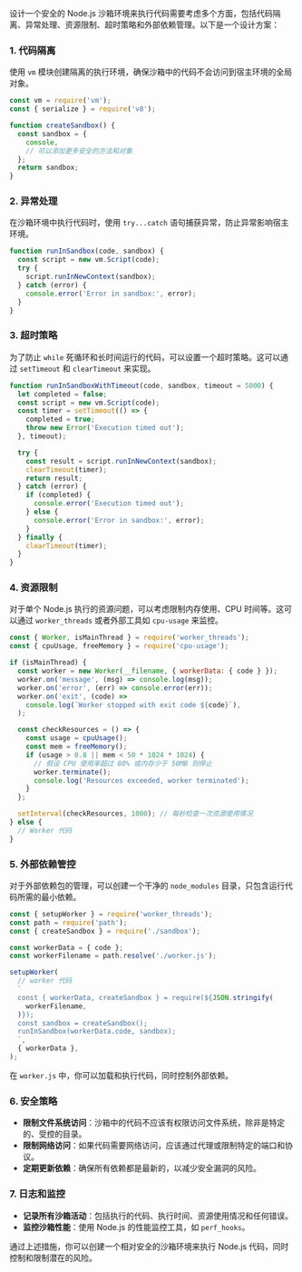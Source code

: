 设计一个安全的 Node.js 沙箱环境来执行代码需要考虑多个方面，包括代码隔离、异常处理、资源限制、超时策略和外部依赖管理。以下是一个设计方案：

### 1. 代码隔离

使用 `vm` 模块创建隔离的执行环境，确保沙箱中的代码不会访问到宿主环境的全局对象。

```javascript
const vm = require('vm');
const { serialize } = require('v8');

function createSandbox() {
  const sandbox = {
    console,
    // 可以添加更多安全的方法和对象
  };
  return sandbox;
}
```

### 2. 异常处理

在沙箱环境中执行代码时，使用 `try...catch` 语句捕获异常，防止异常影响宿主环境。

```javascript
function runInSandbox(code, sandbox) {
  const script = new vm.Script(code);
  try {
    script.runInNewContext(sandbox);
  } catch (error) {
    console.error('Error in sandbox:', error);
  }
}
```

### 3. 超时策略

为了防止 `while` 死循环和长时间运行的代码，可以设置一个超时策略。这可以通过 `setTimeout` 和 `clearTimeout` 来实现。

```javascript
function runInSandboxWithTimeout(code, sandbox, timeout = 5000) {
  let completed = false;
  const script = new vm.Script(code);
  const timer = setTimeout(() => {
    completed = true;
    throw new Error('Execution timed out');
  }, timeout);

  try {
    const result = script.runInNewContext(sandbox);
    clearTimeout(timer);
    return result;
  } catch (error) {
    if (completed) {
      console.error('Execution timed out');
    } else {
      console.error('Error in sandbox:', error);
    }
  } finally {
    clearTimeout(timer);
  }
}
```

### 4. 资源限制

对于单个 Node.js 执行的资源问题，可以考虑限制内存使用、CPU 时间等。这可以通过 `worker_threads` 或者外部工具如 `cpu-usage` 来监控。

```javascript
const { Worker, isMainThread } = require('worker_threads');
const { cpuUsage, freeMemory } = require('cpu-usage');

if (isMainThread) {
  const worker = new Worker(__filename, { workerData: { code } });
  worker.on('message', (msg) => console.log(msg));
  worker.on('error', (err) => console.error(err));
  worker.on('exit', (code) =>
    console.log(`Worker stopped with exit code ${code}`),
  );

  const checkResources = () => {
    const usage = cpuUsage();
    const mem = freeMemory();
    if (usage > 0.8 || mem < 50 * 1024 * 1024) {
      // 假设 CPU 使用率超过 80% 或内存少于 50MB 则停止
      worker.terminate();
      console.log('Resources exceeded, worker terminated');
    }
  };

  setInterval(checkResources, 1000); // 每秒检查一次资源使用情况
} else {
  // Worker 代码
}
```

### 5. 外部依赖管控

对于外部依赖包的管理，可以创建一个干净的 `node_modules` 目录，只包含运行代码所需的最小依赖。

```javascript
const { setupWorker } = require('worker_threads');
const path = require('path');
const { createSandbox } = require('./sandbox');

const workerData = { code };
const workerFilename = path.resolve('./worker.js');

setupWorker(
  // worker 代码
  `
  const { workerData, createSandbox } = require(${JSON.stringify(
    workerFilename,
  )});
  const sandbox = createSandbox();
  runInSandbox(workerData.code, sandbox);
  `,
  { workerData },
);
```

在 `worker.js` 中，你可以加载和执行代码，同时控制外部依赖。

### 6. 安全策略

- **限制文件系统访问**：沙箱中的代码不应该有权限访问文件系统，除非是特定的、受控的目录。
- **限制网络访问**：如果代码需要网络访问，应该通过代理或限制特定的端口和协议。
- **定期更新依赖**：确保所有依赖都是最新的，以减少安全漏洞的风险。

### 7. 日志和监控

- **记录所有沙箱活动**：包括执行的代码、执行时间、资源使用情况和任何错误。
- **监控沙箱性能**：使用 Node.js 的性能监控工具，如 `perf_hooks`。

通过上述措施，你可以创建一个相对安全的沙箱环境来执行 Node.js 代码，同时控制和限制潜在的风险。
